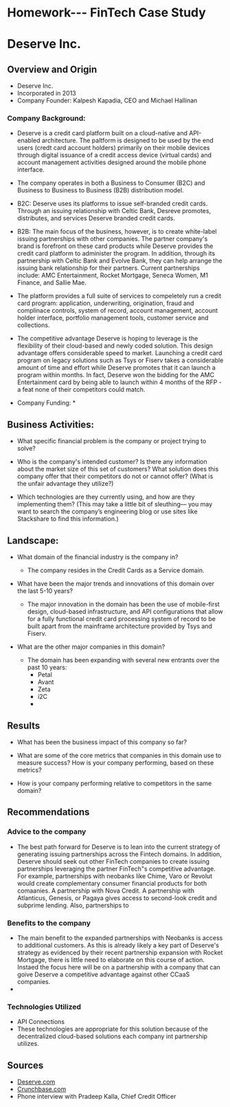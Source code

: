 # Homework--- FinTech Case Study

# Deserve Inc.

## Overview and Origin

* Deserve Inc.  
* Incorporated in 2013
* Company Founder:  Kalpesh Kapadia, CEO and Michael Hallinan

### Company Background:
* Deserve is a credit card platform built on a cloud-native and API-enabled architecture.  The paltform is designed to be used by the end users (credt card account holders) primarily on their mobile devices through digital issuance of a credit access device (virtual cards) and account management activities designed around the mobile phone interface.
* The company operates in both a Business to Consumer (B2C) and Business to Business to Business (B2B) distribution model.
* B2C:  Deserve uses its platforms to issue self-branded credit cards.  Through an issuing relationship with Celtic Bank, Desreve promotes, distributes, and services  Deserve branded credit cards.
* B2B:  The main focus of the business, however, is to create white-label issuing partnerships with other companies.  The partner company's brand is forefront on these card products while Deserve provides the credit card platform to administer the program.  In addition, through its partnership with Celtic Bank and Evolve Bank, they can help arrange the issuing bank relationship for their partners.  Current partnerships include:  AMC Entertainment, Rocket Mortgage, Seneca Women, M1 Finance, and Sallie Mae.
*  The platform provides a full suite of services to compeletely run a credit card program:  application, underwriting, origination, fraud and complinace controls, system of record, account management, account holder interface, portfolio management tools, customer service and collections.
*  The competitive advantage Deserve is hoping to leverage is the flexibility of their cloud-based and newly coded solution.  This design advantage offers considerable speed to market.  Launching a credit card  program on legacy solutions such as Tsys or Fiserv takes a considerable amount of time and effort while Deserve promotes that it can launch a program within months.  In fact, Deserve won the bidding for the AMC Entertainment card by being able to launch within 4 months of the RFP - a feat none of their competitors could match.

* Company Funding:
  * 


## Business Activities:

* What specific financial problem is the company or project trying to solve?

* Who is the company's intended customer?  Is there any information about the market size of this set of customers?
What solution does this company offer that their competitors do not or cannot offer? (What is the unfair advantage they utilize?)

* Which technologies are they currently using, and how are they implementing them? (This may take a little bit of sleuthing–– you may want to search the company’s engineering blog or use sites like Stackshare to find this information.)


## Landscape:

* What domain of the financial industry is the company in?
  * The company resides in the Credit Cards as a Service domain.

* What have been the major trends and innovations of this domain over the last 5-10 years?
  *  The major innovation in the domain has been the use of mobile-first design, cloud-based infrastructure, and API configurations that allow for a fully functional credit card processing system of record to be built apart from the mainframe architecture provided by Tsys and Fiserv.  

* What are the other major companies in this domain?
  * The domain has been expanding with several new entrants over the past 10 years:
    * Petal
    * Avant
    * Zeta
    * i2C
    *    


## Results

* What has been the business impact of this company so far?

* What are some of the core metrics that companies in this domain use to measure success? How is your company performing, based on these metrics?

* How is your company performing relative to competitors in the same domain?


## Recommendations

### Advice to the company
  *   The best path forward for Deserve is to lean into the current strategy of generating issuing partnerships across the Fintech domains.  In addition, Deserve should seek out other FinTech companies to create issuing partnerships leveraging the partner FinTech"s competitive advantage.  For example, partnerships with neobanks like Chime, Varo or Revolut would create complementary consumer financial products for both comaanies.  A partnership with Nova Credit.  A partnership with Atlanticus, Genesis,  or Pagaya gives access to second-look credit and subprime lending.  Also, partnerships to   

### Benefits to the company
*  The main benefit to the expanded partnerships with Neobanks is access to additional customers. As this is already likely a key part of Deserve's strategy as evidenced by their recent partnership expansion with Rocket Mortgage, there is little need to elaborate on this course of action.  Instaed the focus here will be on a partnership with a company that can goive Deserve a competitive advantage against other CCaaS companies.
*     

 ### Technologies Utilized
* API Connections
* These technologies are appropriate for this solution because of the decentralized cloud-based solutions each company int partnership utilizes.

## Sources
* [Deserve.com](deserve.com)
* [Crunchbase.com](https://www.crunchbase.com/organization/deserve)
* Phone interview with Pradeep Kalla, Chief Credit Officer
